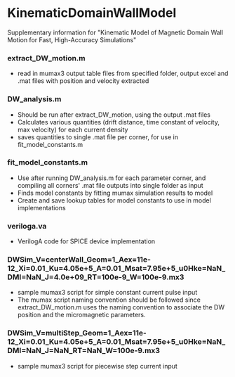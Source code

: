 # KinematicDomainWallModel
Supplementary information for "Kinematic Model of Magnetic Domain Wall Motion for Fast, High-Accuracy Simulations"

### extract_DW_motion.m
- read in mumax3 output table files from specified folder, output excel and .mat files with position and velocity extracted

### DW_analysis.m 
- Should be run after extract_DW_motion, using the output .mat files
- Calculates various quantities (drift distance, time constant of velocity, max velocity) for each current density
- saves quantities to single .mat file per corner, for use in fit_model_constants.m

### fit_model_constants.m
- Use after running DW_analysis.m for each parameter corner, and compiling all corners' .mat file outputs into single folder as input
- Finds model constants by fitting mumax simulation results to model
- Create and save lookup tables for model constants to use in model implementations

### veriloga.va
- VerilogA code for SPICE device implementation

### DWSim_V=centerWall_Geom=1_Aex=11e-12_Xi=0.01_Ku=4.05e+5_A=0.01_Msat=7.95e+5_u0Hke=NaN_DMI=NaN_J=4.0e+09_RT=100e-9_W=100e-9.mx3
- sample mumax3 script for simple constant current pulse input
- The mumax script naming convention should be followed since extract_DW_motion.m uses the naming convention to associate the DW position and the micromagnetic parameters.

### DWSim_V=multiStep_Geom=1_Aex=11e-12_Xi=0.01_Ku=4.05e+5_A=0.01_Msat=7.95e+5_u0Hke=NaN_DMI=NaN_J=NaN_RT=NaN_W=100e-9.mx3
- sample mumax3 script for piecewise step current input

